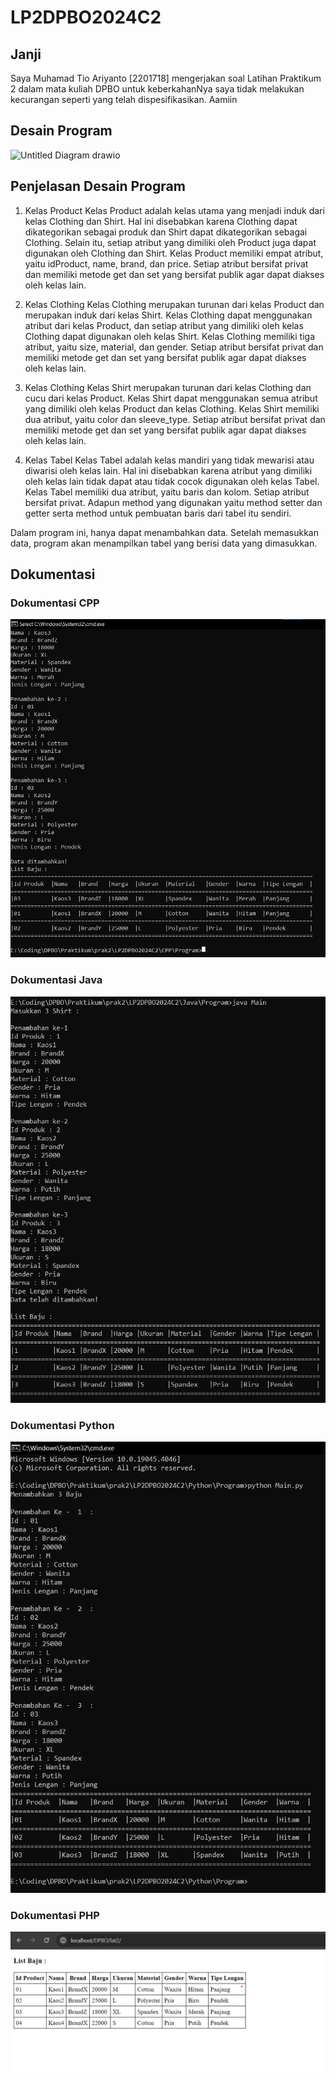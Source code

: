 # LP2DPBO2024C2

## Janji
Saya Muhamad Tio Ariyanto [2201718] mengerjakan soal Latihan Praktikum 2
dalam mata kuliah DPBO untuk keberkahanNya saya tidak melakukan kecurangan
seperti yang telah dispesifikasikan. Aamiin

## Desain Program
![Untitled Diagram drawio](https://github.com/Osaraku/LP2DPBO2024C2/assets/117560099/76d6c99c-9579-4999-b0f4-0cabc7dddb4d)

## Penjelasan Desain Program
1. Kelas Product
Kelas Product adalah kelas utama yang menjadi induk dari kelas Clothing dan Shirt. Hal ini disebabkan karena Clothing dapat dikategorikan sebagai produk dan Shirt dapat dikategorikan sebagai Clothing. Selain itu, setiap atribut yang dimiliki oleh Product juga dapat digunakan oleh Clothing dan Shirt. Kelas Product memiliki empat atribut, yaitu idProduct, name, brand, dan price. Setiap atribut bersifat privat dan memiliki metode get dan set yang bersifat publik agar dapat diakses oleh kelas lain.

2. Kelas Clothing
Kelas Clothing merupakan turunan dari kelas Product dan merupakan induk dari kelas Shirt. Kelas Clothing dapat menggunakan atribut dari kelas Product, dan setiap atribut yang dimiliki oleh kelas Clothing dapat digunakan oleh kelas Shirt. Kelas Clothing memiliki tiga atribut, yaitu size, material, dan gender. Setiap atribut bersifat privat dan memiliki metode get dan set yang bersifat publik agar dapat diakses oleh kelas lain.

3. Kelas Clothing
Kelas Shirt merupakan turunan dari kelas Clothing dan cucu dari kelas Product. Kelas Shirt dapat menggunakan semua atribut yang dimiliki oleh kelas Product dan kelas Clothing. Kelas Shirt memiliki dua atribut, yaitu color dan sleeve_type. Setiap atribut bersifat privat dan memiliki metode get dan set yang bersifat publik agar dapat diakses oleh kelas lain.

4. Kelas Tabel
Kelas Tabel adalah kelas mandiri yang tidak mewarisi atau diwarisi oleh kelas lain. Hal ini disebabkan karena atribut yang dimiliki oleh kelas lain tidak dapat atau tidak cocok digunakan oleh kelas Tabel. Kelas Tabel memiliki dua atribut, yaitu baris dan kolom. Setiap atribut bersifat privat. Adapun method yang digunakan yaitu method setter dan getter serta method untuk pembuatan baris dari tabel itu sendiri.

Dalam program ini, hanya dapat menambahkan data. Setelah memasukkan data, program akan menampilkan tabel yang berisi data yang dimasukkan.

## Dokumentasi
### Dokumentasi CPP
![CPP program](CPP/Screenshot/Screenshot.png)

### Dokumentasi Java
![Java program](Java/Screenshot/Screenshot.png)

### Dokumentasi Python
![Python program](Python/Screenshot/Screenshot.png)

### Dokumentasi PHP
![PHP program](PHP/Screenshot/Screenshot.png)
